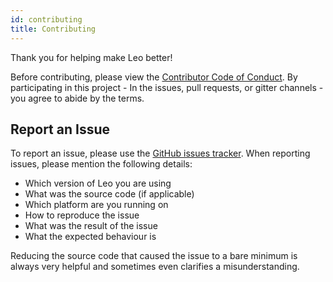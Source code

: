 ```yaml
---
id: contributing
title: Contributing
---
```


Thank you for helping make Leo better!

Before contributing, please view the [Contributor Code of Conduct](). 
By participating in this project - In the issues, pull requests, or gitter channels - 
you agree to abide by the terms.

## Report an Issue

To report an issue, please use the [GitHub issues tracker](https://github.com/AleoHQ/leo/issues). When reporting issues, please mention the following details:

- Which version of Leo you are using
- What was the source code (if applicable)
- Which platform are you running on
- How to reproduce the issue
- What was the result of the issue
- What the expected behaviour is

Reducing the source code that caused the issue to a bare minimum is always very helpful and sometimes even clarifies a misunderstanding.